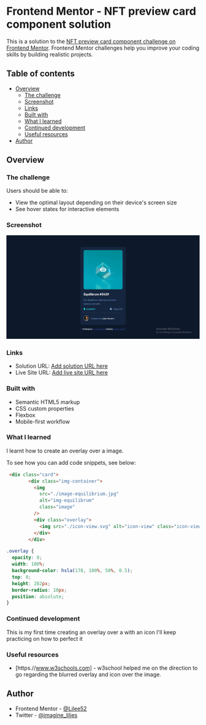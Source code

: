 # Frontend Mentor - NFT preview card component solution

This is a solution to the [NFT preview card component challenge on Frontend Mentor](https://www.frontendmentor.io/challenges/nft-preview-card-component-SbdUL_w0U). Frontend Mentor challenges help you improve your coding skills by building realistic projects. 

## Table of contents

- [Overview](#overview)
  - [The challenge](#the-challenge)
  - [Screenshot](#screenshot)
  - [Links](#links)
  - [Built with](#built-with)
  - [What I learned](#what-i-learned)
  - [Continued development](#continued-development)
  - [Useful resources](#useful-resources)
- [Author](#author)



## Overview

### The challenge

Users should be able to:

- View the optimal layout depending on their device's screen size
- See hover states for interactive elements

### Screenshot

![](./nft%20snap-1.JPG)

### Links

- Solution URL: [Add solution URL here](https://your-solution-url.com)
- Live Site URL: [Add live site URL here](https://your-live-site-url.com)

### Built with

- Semantic HTML5 markup
- CSS custom properties
- Flexbox
- Mobile-first workflow

### What I learned
I learnt  how to create an overlay over a image.

To see how you can add code snippets, see below:

```html
 <div class="card">
        <div class="img-container">
          <img
            src="./image-equilibrium.jpg"
            alt="img-equilibrum"
            class="image"
          />
          <div class="overlay">
            <img src="./icon-view.svg" alt="icon-view" class="icon-view" />
          </div>
        </div>
```
```css
.overlay {
  opacity: 0;
  width: 100%;
  background-color: hsla(178, 100%, 50%, 0.5);
  top: 0;
  height: 282px;
  border-radius: 10px;
  position: absolute;
}
```

### Continued development
This is my first time creating an overlay over a 
 with an icon I'll keep practicing on how to perfect it

### Useful resources

- [https.//www.w3schools.com] - w3school helped me on the direction to go regarding the blurred overlay and icon over the image.

## Author

- Frontend Mentor - [@Lilee52](https://www.frontendmentor.io/profile/Lilee52)
- Twitter - [@imagine_lilies](https://www.twitter.com/imagine_lilies)
